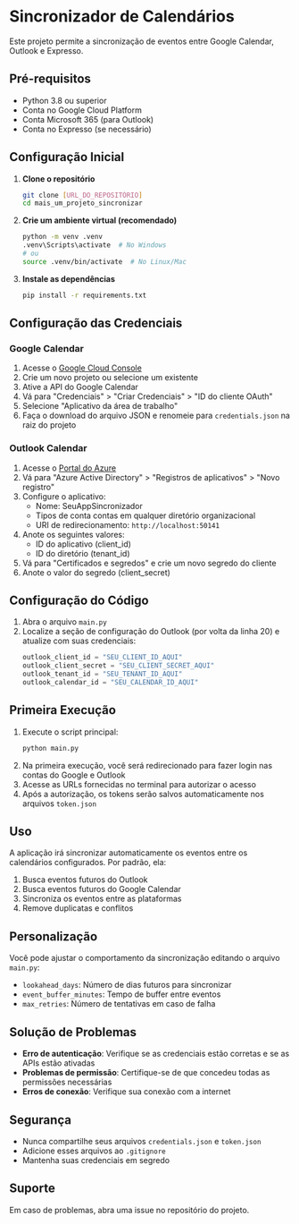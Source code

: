 # Sincronizador de Calendários

Este projeto permite a sincronização de eventos entre Google Calendar, Outlook e Expresso.

## Pré-requisitos

- Python 3.8 ou superior
- Conta no Google Cloud Platform
- Conta Microsoft 365 (para Outlook)
- Conta no Expresso (se necessário)

## Configuração Inicial

1. **Clone o repositório**
   ```bash
   git clone [URL_DO_REPOSITÓRIO]
   cd mais_um_projeto_sincronizar
   ```

2. **Crie um ambiente virtual (recomendado)**
   ```bash
   python -m venv .venv
   .venv\Scripts\activate  # No Windows
   # ou
   source .venv/bin/activate  # No Linux/Mac
   ```

3. **Instale as dependências**
   ```bash
   pip install -r requirements.txt
   ```

## Configuração das Credenciais

### Google Calendar

1. Acesse o [Google Cloud Console](https://console.cloud.google.com/)
2. Crie um novo projeto ou selecione um existente
3. Ative a API do Google Calendar
4. Vá para "Credenciais" > "Criar Credenciais" > "ID do cliente OAuth"
5. Selecione "Aplicativo da área de trabalho"
6. Faça o download do arquivo JSON e renomeie para `credentials.json` na raiz do projeto

### Outlook Calendar

1. Acesse o [Portal do Azure](https://portal.azure.com/)
2. Vá para "Azure Active Directory" > "Registros de aplicativos" > "Novo registro"
3. Configure o aplicativo:
   - Nome: SeuAppSincronizador
   - Tipos de conta contas em qualquer diretório organizacional
   - URI de redirecionamento: `http://localhost:50141`
4. Anote os seguintes valores:
   - ID do aplicativo (client_id)
   - ID do diretório (tenant_id)
5. Vá para "Certificados e segredos" e crie um novo segredo do cliente
6. Anote o valor do segredo (client_secret)

## Configuração do Código

1. Abra o arquivo `main.py`
2. Localize a seção de configuração do Outlook (por volta da linha 20) e atualize com suas credenciais:
   ```python
   outlook_client_id = "SEU_CLIENT_ID_AQUI"
   outlook_client_secret = "SEU_CLIENT_SECRET_AQUI"
   outlook_tenant_id = "SEU_TENANT_ID_AQUI"
   outlook_calendar_id = "SEU_CALENDAR_ID_AQUI"
   ```

## Primeira Execução

1. Execute o script principal:
   ```bash
   python main.py
   ```
2. Na primeira execução, você será redirecionado para fazer login nas contas do Google e Outlook
3. Acesse as URLs fornecidas no terminal para autorizar o acesso
4. Após a autorização, os tokens serão salvos automaticamente nos arquivos `token.json`

## Uso

A aplicação irá sincronizar automaticamente os eventos entre os calendários configurados. Por padrão, ela:

1. Busca eventos futuros do Outlook
2. Busca eventos futuros do Google Calendar
3. Sincroniza os eventos entre as plataformas
4. Remove duplicatas e conflitos

## Personalização

Você pode ajustar o comportamento da sincronização editando o arquivo `main.py`:

- `lookahead_days`: Número de dias futuros para sincronizar
- `event_buffer_minutes`: Tempo de buffer entre eventos
- `max_retries`: Número de tentativas em caso de falha

## Solução de Problemas

- **Erro de autenticação**: Verifique se as credenciais estão corretas e se as APIs estão ativadas
- **Problemas de permissão**: Certifique-se de que concedeu todas as permissões necessárias
- **Erros de conexão**: Verifique sua conexão com a internet

## Segurança

- Nunca compartilhe seus arquivos `credentials.json` e `token.json`
- Adicione esses arquivos ao `.gitignore`
- Mantenha suas credenciais em segredo

## Suporte

Em caso de problemas, abra uma issue no repositório do projeto.
